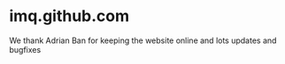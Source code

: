 imq.github.com
==============

We thank Adrian Ban for keeping the website online and lots updates and bugfixes



